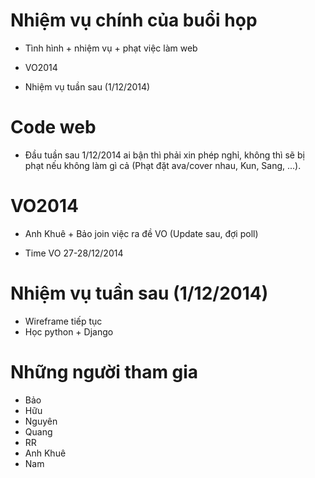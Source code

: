Nhiệm vụ chính của buổi họp
===========================
- Tình hình + nhiệm vụ + phạt việc làm web

- VO2014

- Nhiệm vụ tuần sau (1/12/2014)

Code web
============================
- Đầu tuần sau 1/12/2014 ai bận thì phải xin phép nghỉ, không thì sẽ bị phạt nếu không làm gì cả (Phạt đặt ava/cover nhau, Kun, Sang, ...).

VO2014
======
- Anh Khuê + Bảo join việc ra đề VO (Update sau, đợi poll)

- Time VO 27-28/12/2014

Nhiệm vụ tuần sau (1/12/2014)
=============================
- Wireframe tiếp tục
- Học python + Django

Những người tham gia
======================
   * Bảo
   * Hữu
   * Nguyên
   * Quang
   * RR
   * Anh Khuê
   * Nam



